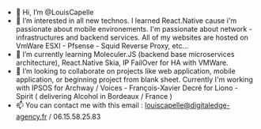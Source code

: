 - 👋 Hi, I’m @LouisCapelle
- 👀 I’m interested in all new technos. I learned React.Native cause i'm passionate about mobile environements. I'm passionate about network -         infrastructures and backend services. All of my websites are hosted on VmWare ESXI - Pfsense - Squid Reverse Proxy, etc...
- 🌱 I’m currently learning Moleculer.JS (backend base microservices architecture), React.Native Skia, IP FailOver for HA with VMWare.
- 💞️ I’m looking to collaborate on projects like web application, mobile application, or beginning project from blank sheet. Currently I'm working with IPSOS for Archway / Voices - François-Xavier Decré for Liono - Spirit ( delivering Alcohol in Bordeaux / France )
- 📫 You can contact me with this email : louiscapelle@digitaledge-agency.fr / 06.15.58.25.83

<!---
LouisCapelle/LouisCapelle is a ✨ special ✨ repository because its `README.md` (this file) appears on your GitHub profile.
You can click the Preview link to take a look at your changes.
--->
